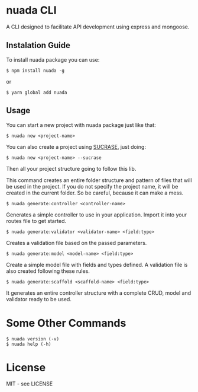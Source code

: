 # nuada CLI

A CLI designed to facilitate API development using express and mongoose.

## Instalation Guide

To install nuada package you can use:

```shell
$ npm install nuada -g
```

or

```shell
$ yarn global add nuada
```

## Usage

You can start a new project with nuada package just like that:

```shell
$ nuada new <project-name>
```

You can also create a project using [SUCRASE](https://www.npmjs.com/package/sucrase), just doing:

```shell
$ nuada new <project-name> --sucrase
```

Then all your project structure going to follow this lib.

This command creates an entire folder structure and pattern of files that will be used in the project.
If you do not specify the project name, it will be created in the current folder. So be careful, because it can make a mess.

```shell
$ nuada generate:controller <controller-name>
```

Generates a simple controller to use in your application. Import it into your routes file to get started.

```shell
$ nuada generate:validator <validator-name> <field:type>
```

Creates a validation file based on the passed parameters.

```shell
$ nuada generate:model <model-name> <field:type>
```

Create a simple model file with fields and types defined. A validation file is also created following these rules.

```shell
$ nuada generate:scaffold <scaffold-name> <field:type>
```

It generates an entire controller structure with a complete CRUD, model and validator ready to be used.

# Some Other Commands

```shell
$ nuada version (-v)
$ nuada help (-h)
```

# License

MIT - see LICENSE
